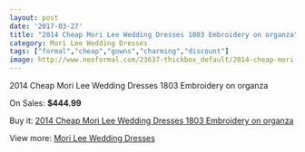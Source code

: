 ```yaml
---
layout: post
date: '2017-03-27'
title: "2014 Cheap Mori Lee Wedding Dresses 1803 Embroidery on organza"
category: Mori Lee Wedding Dresses
tags: ["formal","cheap","gowns","charming","discount"]
image: http://www.neoformal.com/23637-thickbox_default/2014-cheap-mori-lee-wedding-dresses-1803-embroidery-on-organza.jpg
---
```

2014 Cheap Mori Lee Wedding Dresses 1803 Embroidery on organza

On Sales: **$444.99**
<a href="https://www.neoformal.com/en/mori-lee-wedding-dresses-2014/7930-2014-cheap-mori-lee-wedding-dresses-1803-embroidery-on-organza.html"><amp-img layout="responsive" width="600" height="600" src="//www.neoformal.com/23637-thickbox_default/2014-cheap-mori-lee-wedding-dresses-1803-embroidery-on-organza.jpg" alt="2014 Cheap Mori Lee Wedding Dresses 1803 Embroidery on organza 0" /></a>
<a href="https://www.neoformal.com/en/mori-lee-wedding-dresses-2014/7930-2014-cheap-mori-lee-wedding-dresses-1803-embroidery-on-organza.html"><amp-img layout="responsive" width="600" height="600" src="//www.neoformal.com/23638-thickbox_default/2014-cheap-mori-lee-wedding-dresses-1803-embroidery-on-organza.jpg" alt="2014 Cheap Mori Lee Wedding Dresses 1803 Embroidery on organza 1" /></a>

Buy it: [2014 Cheap Mori Lee Wedding Dresses 1803 Embroidery on organza](https://www.neoformal.com/en/mori-lee-wedding-dresses-2014/7930-2014-cheap-mori-lee-wedding-dresses-1803-embroidery-on-organza.html "2014 Cheap Mori Lee Wedding Dresses 1803 Embroidery on organza")

View more: [Mori Lee Wedding Dresses](https://www.neoformal.com/en/67-mori-lee-wedding-dresses-2014 "Mori Lee Wedding Dresses")